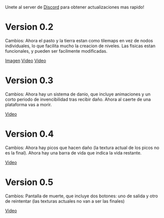 Unete al server de [Discord](https://discord.gg/TU4K4Av7Mw) para obtener actualizaciones mas rapido!
# Version 0.2
Cambios: 
Ahora el pasto y la tierra estan como tilemaps en vez de nodos individuales, lo que facilita mucho la creacion de niveles.
Las fisicas estan funcionales, y pueden ser facilmente modificadas.

[Imagen](https://cdn.discordapp.com/attachments/801460807531364397/801462489543606312/unknown.png)
[Video](https://cdn.discordapp.com/attachments/801460807531364397/801463529861152768/2021-01-20_08-47-22.mp4)
[Video](https://cdn.discordapp.com/attachments/801460807531364397/801464647630716968/2021-01-20_08-51-57.mp4)

# Version 0.3
Cambios:
Ahora hay un sistema de danio, que incluye animaciones y un corto periodo de invencibilidad tras recibir daño.
Ahora al caerte de una plataforma vas a morir.

[Video](https://cdn.discordapp.com/attachments/801460807531364397/803650972281733171/simplescreenrecorder-2021-01-26_09.35.51.mp4)

# Version 0.4
Cambios:
Ahora hay picos que hacen daño (la textura actual de los picos no es la final).
Ahora hay una barra de vida que indica la vida restante.

[Video](https://cdn.discordapp.com/attachments/801460807531364397/806534532899405875/Captura_del_escritorio_de_03-02-21_083332.webm)

# Version 0.5
Cambios: Pantalla de muerte, que incluye dos botones: uno de salida y otro de reintentar (las texturas actuales no van a ser las finales)

[Video](https://cdn.discordapp.com/attachments/801460807531364397/811324320013746186/2021-02-16_13-47-59.mp4)
